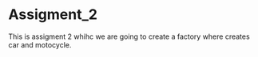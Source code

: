 # Assigment_2
This is assigment 2 whihc we are going to create a factory where creates car and motocycle. 
